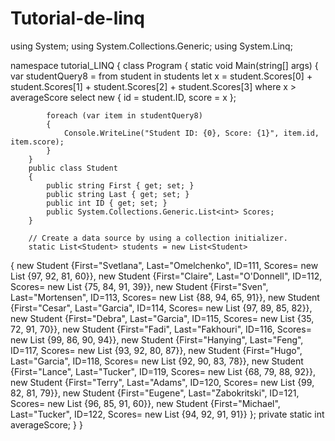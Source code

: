 # Tutorial-de-linq
using System;
using System.Collections.Generic;
using System.Linq;

namespace tutorial_LINQ
{
    class Program
    {
        static void Main(string[] args)
        {
            var studentQuery8 =
     from student in students
     let x = student.Scores[0] + student.Scores[1] +
         student.Scores[2] + student.Scores[3]
     where x > averageScore
     select new { id = student.ID, score = x };

            foreach (var item in studentQuery8)
            {
                Console.WriteLine("Student ID: {0}, Score: {1}", item.id, item.score);
            }
        }
        public class Student
        {
            public string First { get; set; }
            public string Last { get; set; }
            public int ID { get; set; }
            public System.Collections.Generic.List<int> Scores;
        }

        // Create a data source by using a collection initializer.
        static List<Student> students = new List<Student>
{
    new Student {First="Svetlana", Last="Omelchenko", ID=111, Scores= new List<int> {97, 92, 81, 60}},
    new Student {First="Claire", Last="O'Donnell", ID=112, Scores= new List<int> {75, 84, 91, 39}},
    new Student {First="Sven", Last="Mortensen", ID=113, Scores= new List<int> {88, 94, 65, 91}},
    new Student {First="Cesar", Last="Garcia", ID=114, Scores= new List<int> {97, 89, 85, 82}},
    new Student {First="Debra", Last="Garcia", ID=115, Scores= new List<int> {35, 72, 91, 70}},
    new Student {First="Fadi", Last="Fakhouri", ID=116, Scores= new List<int> {99, 86, 90, 94}},
    new Student {First="Hanying", Last="Feng", ID=117, Scores= new List<int> {93, 92, 80, 87}},
    new Student {First="Hugo", Last="Garcia", ID=118, Scores= new List<int> {92, 90, 83, 78}},
    new Student {First="Lance", Last="Tucker", ID=119, Scores= new List<int> {68, 79, 88, 92}},
    new Student {First="Terry", Last="Adams", ID=120, Scores= new List<int> {99, 82, 81, 79}},
    new Student {First="Eugene", Last="Zabokritski", ID=121, Scores= new List<int> {96, 85, 91, 60}},
    new Student {First="Michael", Last="Tucker", ID=122, Scores= new List<int> {94, 92, 91, 91}}
};
        private static int averageScore;
    }
}
